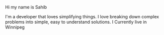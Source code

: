 Hi my name is Sahib 

I'm a developer that loves simplifying things. I love breaking down complex problems into simple, easy to understand solutions. I Currently live in Winnipeg
